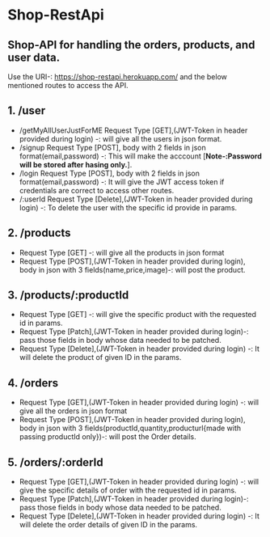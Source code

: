 # Shop-RestApi
## Shop-API for handling the orders, products, and user data.

Use the URI-: https://shop-restapi.herokuapp.com/ and the below mentioned routes to access the API.


## 1. /user
   * /getMyAllUserJustForME  Request Type [GET],(JWT-Token in header provided during login) -: will give all the users in json format.
   * /signup Request Type [POST], body with 2 fields in json format(email,password) -: This will make the acccount [<b>Note-:Password will be stored after hasing only.</b>].
   * /login  Request Type [POST], body with 2 fields in json format(email,password) -: It will give the JWT access token if credentials are correct to access other routes.
   * /:userId Request Type [Delete],(JWT-Token in header provided during login) -: To delete the user with the specific id provide in params. 
## 2. /products
   * Request Type [GET] -: will give all the products in json format
   * Request Type [POST],(JWT-Token in header provided during login), body in json with 3 fields(name,price,image)-: will post the product.
## 3. /products/:productId
   * Request Type [GET] -: will give the specific product with the requested id in params.
   * Request Type [Patch],(JWT-Token in header provided during login)-: pass those fields in body whose data needed to be patched.
   * Request Type [Delete],(JWT-Token in header provided during login) -: It will delete the product of given ID in the params.
## 4. /orders   
   * Request Type [GET],(JWT-Token in header provided during login) -: will give all the orders in json format
   * Request Type [POST],(JWT-Token in header provided during login), body in json with 3 fields(productId,quantity,producturl{made with passing productId only})-: will post the Order details.
## 5. /orders/:orderId
   * Request Type [GET],(JWT-Token in header provided during login) -: will give the specific details of order with the requested id in params.
   * Request Type [Patch],(JWT-Token in header provided during login)-: pass those fields in body whose data needed to be patched.
   * Request Type [Delete],(JWT-Token in header provided during login) -: It will delete the order details of given ID in the params.
 
   
